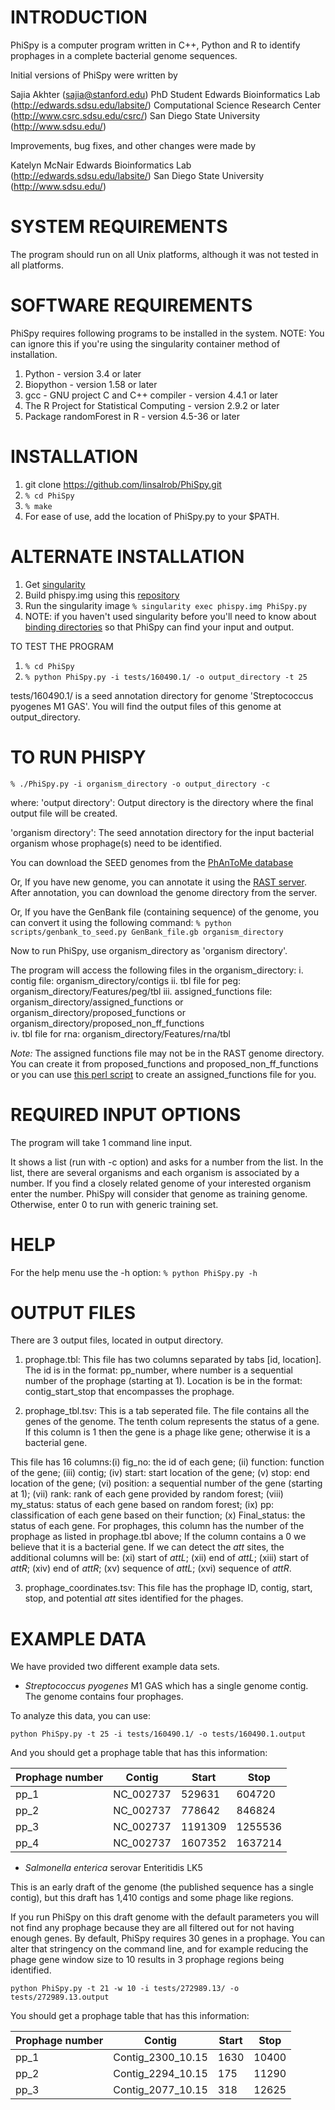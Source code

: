 # INTRODUCTION

PhiSpy is a computer program written in C++, Python and R to identify prophages in a complete bacterial genome sequences.

Initial versions of PhiSpy were written by 

Sajia Akhter (sajia@stanford.edu)
PhD Student
Edwards Bioinformatics Lab (http://edwards.sdsu.edu/labsite/)
Computational Science Research Center (http://www.csrc.sdsu.edu/csrc/)
San Diego State University (http://www.sdsu.edu/)

Improvements, bug fixes, and other changes were made by

Katelyn McNair
Edwards Bioinformatics Lab (http://edwards.sdsu.edu/labsite/)
San Diego State University (http://www.sdsu.edu/)


# SYSTEM REQUIREMENTS

The program should run on all Unix platforms, although it was not tested in all platforms.


# SOFTWARE REQUIREMENTS

PhiSpy requires following programs to be installed in the system. NOTE: You can ignore this if you're using the singularity container method of installation.

1. Python - version 3.4 or later
2. Biopython - version 1.58 or later 
3. gcc - GNU project C and C++ compiler - version 4.4.1 or later
4. The R Project for Statistical Computing - version 2.9.2 or later
5. Package randomForest in R - version 4.5-36 or later
 
# INSTALLATION

1. git clone https://github.com/linsalrob/PhiSpy.git
2. `% cd PhiSpy`
3. `% make`
4. For ease of use, add the location of PhiSpy.py to your $PATH.

# ALTERNATE INSTALLATION

1. Get [singularity](http://singularity.lbl.gov/all-releases)
2. Build phispy.img using this [repository](https://github.com/hurwitzlab/singularity-phispy)
3. Run the singularity image `% singularity exec phispy.img PhiSpy.py`
4. NOTE: if you haven't used singularity before you'll need to know about [binding directories](http://singularity.lbl.gov/quickstart#working-with-files) so that PhiSpy can find your input and output.

TO TEST THE PROGRAM

1. `% cd PhiSpy`
2. `% python PhiSpy.py -i tests/160490.1/ -o output_directory -t 25`

tests/160490.1/ is a seed annotation directory for genome 'Streptococcus pyogenes M1 GAS'. 
You will find the output files of this genome at output_directory.


# TO RUN PHISPY

`% ./PhiSpy.py -i organism_directory -o output_directory -c`

where:
'output directory': Output directory is the directory where the final output file will be created.

'organism directory': The seed annotation directory for the input bacterial organism whose prophage(s) need to be identified. 

You can download the SEED genomes from the [PhAnToMe database](http://www.phantome.org/Downloads/genomes/seed/)

Or, 
If you have new genome, you can annotate it using the [RAST server](http://rast.nmpdr.org/rast.cgi). 
After annotation, you can download the genome directory from the server.

Or, 
If you have the GenBank file (containing sequence) of the genome, you can convert it using the following command:
`% python scripts/genbank_to_seed.py GenBank_file.gb organism_directory`

Now to run PhiSpy, use organism_directory as 'organism directory'. 
 

The program will access the following files in the organism_directory:
i.   contig file: organism_directory/contigs
ii.  tbl file for peg: organism_directory/Features/peg/tbl
iii. assigned_functions file: organism_directory/assigned_functions or organism_directory/proposed_functions or organism_directory/proposed_non_ff_functions  
iv.  tbl file for rna: organism_directory/Features/rna/tbl


_Note:_
The assigned functions file may not be in the RAST genome directory. You can create it from proposed_functions and proposed_non_ff_functions or you can use [this perl script](/home/redwards/Dropbox/GitHubs/EdwardsLab/RAST/make_assigned_functions.pl) to create an assigned_functions file for you.

# REQUIRED INPUT OPTIONS

The program will take 1 command line input.

It shows a list (run with -c option) and asks for a number from the list. 
In the list, there are several organisms and each organism is associated by a number. 
If you find a closely related genome of your interested organism enter the number. PhiSpy will consider that genome as training genome.
Otherwise, enter 0 to run with generic training set.


# HELP

For the help menu use the -h option:
`
% python PhiSpy.py -h
`

# OUTPUT FILES

There are 3 output files, located in output directory.

1. prophage.tbl: This file has two columns separated by tabs [id, location]. 
The id is in the format: pp_number, where number is a sequential number of the prophage (starting at 1). 
Location is be in the format: contig_start_stop that encompasses the prophage.
 
2. prophage_tbl.tsv: This is a tab seperated file. The file contains all the genes of the genome. The tenth colum represents the status of a gene. If this column is 1 then the gene is a phage like gene; otherwise it is a bacterial gene. 

This file has 16 columns:(i) fig_no: the id of each gene; (ii) function: function of the gene;	(iii) contig; (iv) start: start location of the gene; (v) stop: end location of the gene; (vi) position: a sequential number of the gene (starting at 1); (vii)	rank: rank of each gene provided by random forest; (viii) my_status: status of each gene based on random forest; (ix) pp: classification of each gene based on their function; (x) Final_status: the status of each gene. For prophages, this column has the number of the prophage as listed in prophage.tbl above; If the column contains a 0 we believe that it is a bacterial gene. If we can detect the _att_ sites, the additional columns will be: (xi) start of _attL_; (xii) end of _attL_; (xiii) start of _attR_; (xiv) end of _attR_; (xv) sequence of _attL_; (xvi) sequence of _attR_.

3. prophage_coordinates.tsv: This file has the prophage ID, contig, start, stop, and potential _att_ sites identified for the phages.

# EXAMPLE DATA

We have provided two different example data sets.

* _Streptococcus pyogenes_ M1 GAS which has a single genome contig. The genome contains four prophages.

To analyze this data, you can use:

```
python PhiSpy.py -t 25 -i tests/160490.1/ -o tests/160490.1.output
```

And you should get a prophage table that has this information:

| Prophage number | Contig | Start | Stop |
| --- | --- | --- | --- | 
pp_1 | NC_002737 | 529631 | 604720
pp_2 | NC_002737 | 778642 | 846824
pp_3 | NC_002737 | 1191309 | 1255536
pp_4 | NC_002737 | 1607352 | 1637214

* _Salmonella enterica_ serovar Enteritidis LK5

This is an early draft of the genome (the published sequence has a single contig), but this draft has 1,410 contigs and some phage like regions.

If you run PhiSpy on this draft genome with the default parameters you will not find any prophage because they are all filtered out for not having enough genes. By default, PhiSpy requires 30 genes in a prophage. You can alter that stringency on the command line, and for example reducing the phage gene window size to 10 results in 3 prophage regions being identified.

```
python PhiSpy.py -t 21 -w 10 -i tests/272989.13/ -o tests/272989.13.output
```

You should get a prophage table that has this information:

| Prophage number | Contig | Start | Stop |
| --- | --- | --- | --- | 
pp_1 | Contig_2300_10.15 | 1630 | 10400
pp_2 | Contig_2294_10.15 | 175 | 11290
pp_3 | Contig_2077_10.15 | 318 | 12625
